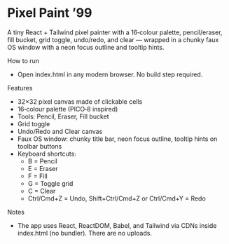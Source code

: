 # Pixel Paint ’99

A tiny React + Tailwind pixel painter with a 16‑colour palette, pencil/eraser, fill bucket, grid toggle, undo/redo, and clear — wrapped in a chunky faux OS window with a neon focus outline and tooltip hints.

How to run

- Open index.html in any modern browser. No build step required.

Features

- 32×32 pixel canvas made of clickable cells
- 16‑colour palette (PICO‑8 inspired)
- Tools: Pencil, Eraser, Fill bucket
- Grid toggle
- Undo/Redo and Clear canvas
- Faux OS window: chunky title bar, neon focus outline, tooltip hints on toolbar buttons
- Keyboard shortcuts:
  - B = Pencil
  - E = Eraser
  - F = Fill
  - G = Toggle grid
  - C = Clear
  - Ctrl/Cmd+Z = Undo, Shift+Ctrl/Cmd+Z or Ctrl/Cmd+Y = Redo

Notes

- The app uses React, ReactDOM, Babel, and Tailwind via CDNs inside index.html (no bundler). There are no uploads.

